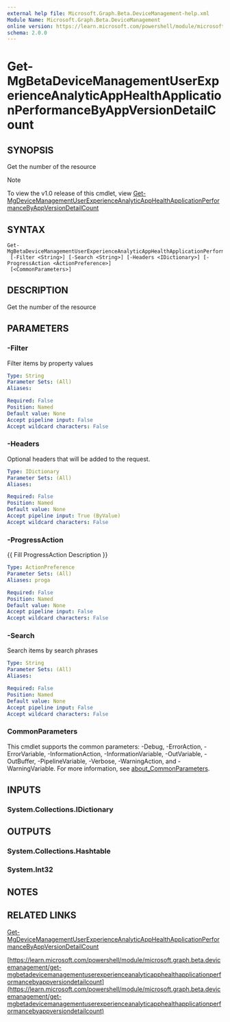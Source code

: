 ```yaml
---
external help file: Microsoft.Graph.Beta.DeviceManagement-help.xml
Module Name: Microsoft.Graph.Beta.DeviceManagement
online version: https://learn.microsoft.com/powershell/module/microsoft.graph.beta.devicemanagement/get-mgbetadevicemanagementuserexperienceanalyticapphealthapplicationperformancebyappversiondetailcount
schema: 2.0.0
---
```


# Get-MgBetaDeviceManagementUserExperienceAnalyticAppHealthApplicationPerformanceByAppVersionDetailCount

## SYNOPSIS
Get the number of the resource

> [!NOTE]
> To view the v1.0 release of this cmdlet, view [Get-MgDeviceManagementUserExperienceAnalyticAppHealthApplicationPerformanceByAppVersionDetailCount](/powershell/module/Microsoft.Graph.DeviceManagement/Get-MgDeviceManagementUserExperienceAnalyticAppHealthApplicationPerformanceByAppVersionDetailCount?view=graph-powershell-1.0)

## SYNTAX

```
Get-MgBetaDeviceManagementUserExperienceAnalyticAppHealthApplicationPerformanceByAppVersionDetailCount
 [-Filter <String>] [-Search <String>] [-Headers <IDictionary>] [-ProgressAction <ActionPreference>]
 [<CommonParameters>]
```

## DESCRIPTION
Get the number of the resource

## PARAMETERS

### -Filter
Filter items by property values

```yaml
Type: String
Parameter Sets: (All)
Aliases:

Required: False
Position: Named
Default value: None
Accept pipeline input: False
Accept wildcard characters: False
```

### -Headers
Optional headers that will be added to the request.

```yaml
Type: IDictionary
Parameter Sets: (All)
Aliases:

Required: False
Position: Named
Default value: None
Accept pipeline input: True (ByValue)
Accept wildcard characters: False
```

### -ProgressAction
{{ Fill ProgressAction Description }}

```yaml
Type: ActionPreference
Parameter Sets: (All)
Aliases: proga

Required: False
Position: Named
Default value: None
Accept pipeline input: False
Accept wildcard characters: False
```

### -Search
Search items by search phrases

```yaml
Type: String
Parameter Sets: (All)
Aliases:

Required: False
Position: Named
Default value: None
Accept pipeline input: False
Accept wildcard characters: False
```

### CommonParameters
This cmdlet supports the common parameters: -Debug, -ErrorAction, -ErrorVariable, -InformationAction, -InformationVariable, -OutVariable, -OutBuffer, -PipelineVariable, -Verbose, -WarningAction, and -WarningVariable. For more information, see [about_CommonParameters](http://go.microsoft.com/fwlink/?LinkID=113216).

## INPUTS

### System.Collections.IDictionary
## OUTPUTS

### System.Collections.Hashtable
### System.Int32
## NOTES

## RELATED LINKS
[Get-MgDeviceManagementUserExperienceAnalyticAppHealthApplicationPerformanceByAppVersionDetailCount](/powershell/module/Microsoft.Graph.DeviceManagement/Get-MgDeviceManagementUserExperienceAnalyticAppHealthApplicationPerformanceByAppVersionDetailCount?view=graph-powershell-1.0)

[https://learn.microsoft.com/powershell/module/microsoft.graph.beta.devicemanagement/get-mgbetadevicemanagementuserexperienceanalyticapphealthapplicationperformancebyappversiondetailcount](https://learn.microsoft.com/powershell/module/microsoft.graph.beta.devicemanagement/get-mgbetadevicemanagementuserexperienceanalyticapphealthapplicationperformancebyappversiondetailcount)





